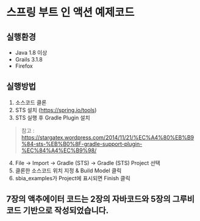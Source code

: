 # 스프링 부트 인 액션 예제코드

## 실행환경
- Java 1.8 이상
- Grails 3.1.8
- Firefox


## 실행방법
1. 소스코드 클론
2. STS 설치 (https://spring.io/tools)
3. STS 실행 후 Gradle Plugin 설치
>참고 : https://stargatex.wordpress.com/2014/11/21/%EC%A4%80%EB%B9%84-sts-%EB%B0%8F-gradle-support-plugin-%EC%84%A4%EC%B9%98/
4. File -> Import -> Gradle (STS) -> Gradle (STS) Project 선택
5. 클론한 소스코드 위치 지정 & Build Model 클릭
6. sbia_examples가 Project에 표시되면 Finish 클릭


## 7장의 액추에이터 코드는 2장의 자바코드와 5장의 그루비 코드 기반으로 작성되었습니다.